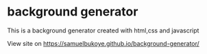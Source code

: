 # background generator
 This is a background generator created with html,css and javascript

View site on https://samuelbukoye.github.io/background-generator/

